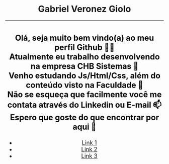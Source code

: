 <head>
  <div style="background-image: url('https://github.com/gveronezg/gveronezg/blob/main/dev.jpg)'); background-size: cover; padding: 10px;"></div>
  <h1 style="text-align: center;">Gabriel Veronez Giolo</h1>
  <hr>
</head>
<body>
  <!-- Aqui você pode adicionar uma imagem de fundo -->
  <div style="background-image: url('dev.jpg'); background-size: cover; padding: 1px;">
    <!-- Aqui abaixo sua descrição -->
    <p style="text-align: center; font-size: 25px; color: black;"><strong>Olá, seja muito bem vindo(a) ao meu perfil Github 👋😄 </br>Atualmente eu trabalho desenvolvendo na empresa CHB Sistemas 💼</br>Venho estudando Js/Html/Css, além do conteúdo visto na Faculdade 📖</br>Não se esqueça que facilmente você me contata através do Linkedin ou E-mail 📫</br>Espero que goste do que encontrar por aqui 🫶</br></strong>
  <!-- 
  <img src="dev.jpg" alt="Seu Avatar" style="width: 400px; height: 400px;" />
  <img src="dev.jpg" alt="Seu Avatar" style="width: 400px; height: 400px;" />
  -->
    <!-- Aqui vai seus links -->
    <ul style="text-align: center; font-size: 18px;">
      <li><a href="#Link1">Link 1</a></li>
      <li><a href="#Link2">Link 2</a></li>
      <li><a href="#Link3">Link 3</a></li>
    </ul>
  </div>
</body>
